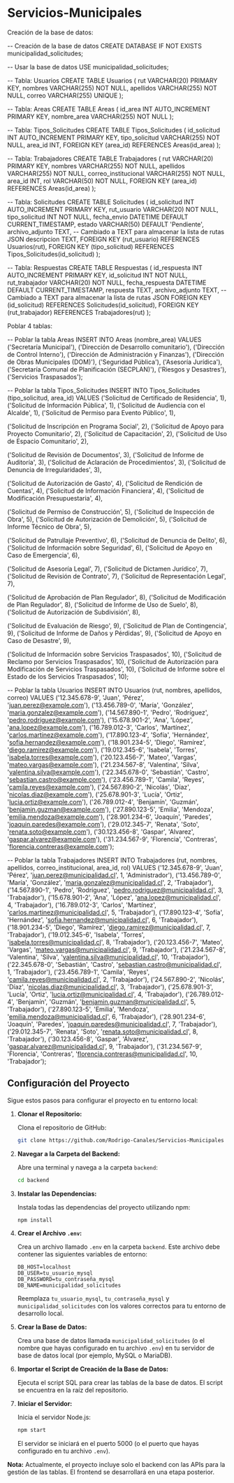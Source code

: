 # Servicios-Municipales

Creación de la base de datos:


-- Creación de la base de datos
CREATE DATABASE IF NOT EXISTS municipalidad_solicitudes;

-- Usar la base de datos
USE municipalidad_solicitudes;

-- Tabla: Usuarios
CREATE TABLE Usuarios (
    rut VARCHAR(20) PRIMARY KEY,
    nombres VARCHAR(255) NOT NULL,
    apellidos VARCHAR(255) NOT NULL,
    correo VARCHAR(255) UNIQUE
);

-- Tabla: Areas
CREATE TABLE Areas (
    id_area INT AUTO_INCREMENT PRIMARY KEY,
    nombre_area VARCHAR(255) NOT NULL
);

-- Tabla: Tipos_Solicitudes
CREATE TABLE Tipos_Solicitudes (
    id_solicitud INT AUTO_INCREMENT PRIMARY KEY,
    tipo_solicitud VARCHAR(255) NOT NULL,
    area_id INT,
    FOREIGN KEY (area_id) REFERENCES Areas(id_area)
);

-- Tabla: Trabajadores
CREATE TABLE Trabajadores (
    rut VARCHAR(20) PRIMARY KEY,
    nombres VARCHAR(255) NOT NULL,
    apellidos VARCHAR(255) NOT NULL,
    correo_institucional VARCHAR(255) NOT NULL,
    area_id INT,
    rol VARCHAR(50) NOT NULL,
    FOREIGN KEY (area_id) REFERENCES Areas(id_area)
);

-- Tabla: Solicitudes
CREATE TABLE Solicitudes (
    id_solicitud INT AUTO_INCREMENT PRIMARY KEY,
    rut_usuario VARCHAR(20) NOT NULL,
    tipo_solicitud INT NOT NULL,
    fecha_envio DATETIME DEFAULT CURRENT_TIMESTAMP,
    estado VARCHAR(50) DEFAULT 'Pendiente',
    archivo_adjunto TEXT,  -- Cambiado a TEXT para almacenar la lista de rutas JSON
    descripcion TEXT,
    FOREIGN KEY (rut_usuario) REFERENCES Usuarios(rut),
    FOREIGN KEY (tipo_solicitud) REFERENCES Tipos_Solicitudes(id_solicitud)
);

-- Tabla: Respuestas
CREATE TABLE Respuestas (
    id_respuesta INT AUTO_INCREMENT PRIMARY KEY,
    id_solicitud INT NOT NULL,
    rut_trabajador VARCHAR(20) NOT NULL,
    fecha_respuesta DATETIME DEFAULT CURRENT_TIMESTAMP,
    respuesta TEXT,
    archivo_adjunto TEXT,  -- Cambiado a TEXT para almacenar la lista de rutas JSON
    FOREIGN KEY (id_solicitud) REFERENCES Solicitudes(id_solicitud),
    FOREIGN KEY (rut_trabajador) REFERENCES Trabajadores(rut)
);

Poblar 4 tablas:

-- Poblar la tabla Areas
INSERT INTO Areas (nombre_area) VALUES
('Secretaría Municipal'),
('Dirección de Desarrollo comunitario'),
('Dirección de Control Interno'),
('Dirección de Administración y Finanzas'),
('Dirección de Obras Municipales (DOM)'),
('Seguridad Pública'),
('Asesoría Jurídica'),
('Secretaría Comunal de Planificación (SECPLAN)'),
('Riesgos y Desastres'),
('Servicios Traspasados');

-- Poblar la tabla Tipos_Solicitudes
INSERT INTO Tipos_Solicitudes (tipo_solicitud, area_id) VALUES
('Solicitud de Certificado de Residencia', 1),
('Solicitud de Información Pública', 1),
('Solicitud de Audiencia con el Alcalde', 1),
('Solicitud de Permiso para Evento Público', 1),

('Solicitud de Inscripción en Programa Social', 2),
('Solicitud de Apoyo para Proyecto Comunitario', 2),
('Solicitud de Capacitación', 2),
('Solicitud de Uso de Espacio Comunitario', 2),

('Solicitud de Revisión de Documentos', 3),
('Solicitud de Informe de Auditoría', 3),
('Solicitud de Aclaración de Procedimientos', 3),
('Solicitud de Denuncia de Irregularidades', 3),

('Solicitud de Autorización de Gasto', 4),
('Solicitud de Rendición de Cuentas', 4),
('Solicitud de Información Financiera', 4),
('Solicitud de Modificación Presupuestaria', 4),

('Solicitud de Permiso de Construcción', 5),
('Solicitud de Inspección de Obra', 5),
('Solicitud de Autorización de Demolición', 5),
('Solicitud de Informe Técnico de Obra', 5),

('Solicitud de Patrullaje Preventivo', 6),
('Solicitud de Denuncia de Delito', 6),
('Solicitud de Información sobre Seguridad', 6),
('Solicitud de Apoyo en Caso de Emergencia', 6),

('Solicitud de Asesoría Legal', 7),
('Solicitud de Dictamen Jurídico', 7),
('Solicitud de Revisión de Contrato', 7),
('Solicitud de Representación Legal', 7),

('Solicitud de Aprobación de Plan Regulador', 8),
('Solicitud de Modificación de Plan Regulador', 8),
('Solicitud de Informe de Uso de Suelo', 8),
('Solicitud de Autorización de Subdivisión', 8),

('Solicitud de Evaluación de Riesgo', 9),
('Solicitud de Plan de Contingencia', 9),
('Solicitud de Informe de Daños y Pérdidas', 9),
('Solicitud de Apoyo en Caso de Desastre', 9),

('Solicitud de Información sobre Servicios Traspasados', 10),
('Solicitud de Reclamo por Servicios Traspasados', 10),
('Solicitud de Autorización para Modificación de Servicios Traspasados', 10),
('Solicitud de Informe sobre el Estado de los Servicios Traspasados', 10);

-- Poblar la tabla Usuarios
INSERT INTO Usuarios (rut, nombres, apellidos, correo) VALUES
('12.345.678-9', 'Juan', 'Pérez', 'juan.perez@example.com'),
('13.456.789-0', 'María', 'González', 'maria.gonzalez@example.com'),
('14.567.890-1', 'Pedro', 'Rodríguez', 'pedro.rodriguez@example.com'),
('15.678.901-2', 'Ana', 'López', 'ana.lopez@example.com'),
('16.789.012-3', 'Carlos', 'Martínez', 'carlos.martinez@example.com'),
('17.890.123-4', 'Sofía', 'Hernández', 'sofia.hernandez@example.com'),
('18.901.234-5', 'Diego', 'Ramírez', 'diego.ramirez@example.com'),
('19.012.345-6', 'Isabela', 'Torres', 'isabela.torres@example.com'),
('20.123.456-7', 'Mateo', 'Vargas', 'mateo.vargas@example.com'),
('21.234.567-8', 'Valentina', 'Silva', 'valentina.silva@example.com'),
('22.345.678-0', 'Sebastián', 'Castro', 'sebastian.castro@example.com'),
('23.456.789-1', 'Camila', 'Reyes', 'camila.reyes@example.com'),
('24.567.890-2', 'Nicolás', 'Díaz', 'nicolas.diaz@example.com'),
('25.678.901-3', 'Lucía', 'Ortiz', 'lucia.ortiz@example.com'),
('26.789.012-4', 'Benjamín', 'Guzmán', 'benjamin.guzman@example.com'),
('27.890.123-5', 'Emilia', 'Mendoza', 'emilia.mendoza@example.com'),
('28.901.234-6', 'Joaquín', 'Paredes', 'joaquin.paredes@example.com'),
('29.012.345-7', 'Renata', 'Soto', 'renata.soto@example.com'),
('30.123.456-8', 'Gaspar', 'Alvarez', 'gaspar.alvarez@example.com'),
('31.234.567-9', 'Florencia', 'Contreras', 'florencia.contreras@example.com');

-- Poblar la tabla Trabajadores
INSERT INTO Trabajadores (rut, nombres, apellidos, correo_institucional, area_id, rol) VALUES
('12.345.678-9', 'Juan', 'Pérez', 'juan.perez@municipalidad.cl', 1, 'Administrador'),
('13.456.789-0', 'María', 'González', 'maria.gonzalez@municipalidad.cl', 2, 'Trabajador'),
('14.567.890-1', 'Pedro', 'Rodríguez', 'pedro.rodriguez@municipalidad.cl', 3, 'Trabajador'),
('15.678.901-2', 'Ana', 'López', 'ana.lopez@municipalidad.cl', 4, 'Trabajador'),
('16.789.012-3', 'Carlos', 'Martínez', 'carlos.martinez@municipalidad.cl', 5, 'Trabajador'),
('17.890.123-4', 'Sofía', 'Hernández', 'sofia.hernandez@municipalidad.cl', 6, 'Trabajador'),
('18.901.234-5', 'Diego', 'Ramírez', 'diego.ramirez@municipalidad.cl', 7, 'Trabajador'),
('19.012.345-6', 'Isabela', 'Torres', 'isabela.torres@municipalidad.cl', 8, 'Trabajador'),
('20.123.456-7', 'Mateo', 'Vargas', 'mateo.vargas@municipalidad.cl', 9, 'Trabajador'),
('21.234.567-8', 'Valentina', 'Silva', 'valentina.silva@municipalidad.cl', 10, 'Trabajador'),
('22.345.678-0', 'Sebastián', 'Castro', 'sebastian.castro@municipalidad.cl', 1, 'Trabajador'),
('23.456.789-1', 'Camila', 'Reyes', 'camila.reyes@municipalidad.cl', 2, 'Trabajador'),
('24.567.890-2', 'Nicolás', 'Díaz', 'nicolas.diaz@municipalidad.cl', 3, 'Trabajador'),
('25.678.901-3', 'Lucía', 'Ortiz', 'lucia.ortiz@municipalidad.cl', 4, 'Trabajador'),
('26.789.012-4', 'Benjamín', 'Guzmán', 'benjamin.guzman@municipalidad.cl', 5, 'Trabajador'),
('27.890.123-5', 'Emilia', 'Mendoza', 'emilia.mendoza@municipalidad.cl', 6, 'Trabajador'),
('28.901.234-6', 'Joaquín', 'Paredes', 'joaquin.paredes@municipalidad.cl', 7, 'Trabajador'),
('29.012.345-7', 'Renata', 'Soto', 'renata.soto@municipalidad.cl', 8, 'Trabajador'),
('30.123.456-8', 'Gaspar', 'Álvarez', 'gaspar.alvarez@municipalidad.cl', 9, 'Trabajador'),
('31.234.567-9', 'Florencia', 'Contreras', 'florencia.contreras@municipalidad.cl', 10, 'Trabajador');

## Configuración del Proyecto

Sigue estos pasos para configurar el proyecto en tu entorno local:

1.  **Clonar el Repositorio:**

    Clona el repositorio de GitHub:

    ```bash
    git clone https://github.com/Rodrigo-Canales/Servicios-Municipales
    ```

2.  **Navegar a la Carpeta del Backend:**

    Abre una terminal y navega a la carpeta `backend`:

    ```bash
    cd backend
    ```

3.  **Instalar las Dependencias:**

    Instala todas las dependencias del proyecto utilizando npm:

    ```bash
    npm install
    ```

4.  **Crear el Archivo `.env`:**

    Crea un archivo llamado `.env` en la carpeta `backend`.  Este archivo debe contener las siguientes variables de entorno:

    ```
    DB_HOST=localhost
    DB_USER=tu_usuario_mysql
    DB_PASSWORD=tu_contraseña_mysql
    DB_NAME=municipalidad_solicitudes
    ```

    Reemplaza `tu_usuario_mysql`, `tu_contraseña_mysql` y `municipalidad_solicitudes` con los valores correctos para tu entorno de desarrollo local.

5.  **Crear la Base de Datos:**

    Crea una base de datos llamada `municipalidad_solicitudes` (o el nombre que hayas configurado en tu archivo `.env`) en tu servidor de base de datos local (por ejemplo, MySQL o MariaDB).

6.  **Importar el Script de Creación de la Base de Datos:**

    Ejecuta el script SQL para crear las tablas de la base de datos.  El script se encuentra en la raíz del repositorio.

7.  **Iniciar el Servidor:**

    Inicia el servidor Node.js:

    ```bash
    npm start
    ```

    El servidor se iniciará en el puerto 5000 (o el puerto que hayas configurado en tu archivo `.env`).

**Nota:** Actualmente, el proyecto incluye solo el backend con las APIs para la gestión de las tablas. El frontend se desarrollará en una etapa posterior.

